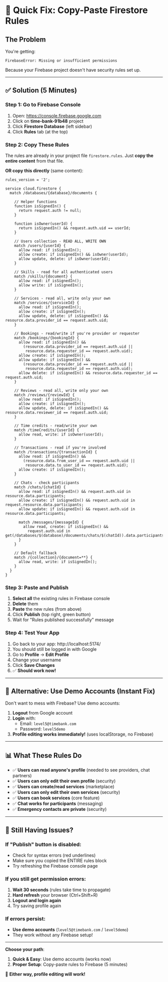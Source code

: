 # 🚀 Quick Fix: Copy-Paste Firestore Rules

## The Problem

You're getting:
```
FirebaseError: Missing or insufficient permissions
```

Because your Firebase project doesn't have security rules set up.

---

## ✅ Solution (5 Minutes)

### Step 1: Go to Firebase Console

1. Open: https://console.firebase.google.com
2. Click on **time-bank-91b48** project
3. Click **Firestore Database** (left sidebar)
4. Click **Rules** tab (at the top)

### Step 2: Copy These Rules

The rules are already in your project file `firestore.rules`. Just **copy the entire content** from that file.

**OR copy this directly** (same content):

```
rules_version = '2';

service cloud.firestore {
  match /databases/{database}/documents {
    
    // Helper functions
    function isSignedIn() {
      return request.auth != null;
    }
    
    function isOwner(userId) {
      return isSignedIn() && request.auth.uid == userId;
    }

    // Users collection - READ ALL, WRITE OWN
    match /users/{userId} {
      allow read: if isSignedIn();
      allow create: if isSignedIn() && isOwner(userId);
      allow update, delete: if isOwner(userId);
    }

    // Skills - read for all authenticated users
    match /skills/{document} {
      allow read: if isSignedIn();
      allow write: if isSignedIn();
    }

    // Services - read all, write only your own
    match /services/{serviceId} {
      allow read: if isSignedIn();
      allow create: if isSignedIn();
      allow update, delete: if isSignedIn() && resource.data.provider_id == request.auth.uid;
    }

    // Bookings - read/write if you're provider or requester
    match /bookings/{bookingId} {
      allow read: if isSignedIn() && 
        (resource.data.provider_id == request.auth.uid || 
         resource.data.requester_id == request.auth.uid);
      allow create: if isSignedIn();
      allow update: if isSignedIn() && 
        (resource.data.provider_id == request.auth.uid || 
         resource.data.requester_id == request.auth.uid);
      allow delete: if isSignedIn() && resource.data.requester_id == request.auth.uid;
    }

    // Reviews - read all, write only your own
    match /reviews/{reviewId} {
      allow read: if isSignedIn();
      allow create: if isSignedIn();
      allow update, delete: if isSignedIn() && resource.data.reviewer_id == request.auth.uid;
    }

    // Time credits - read/write your own
    match /timeCredits/{userId} {
      allow read, write: if isOwner(userId);
    }

    // Transactions - read if you're involved
    match /transactions/{transactionId} {
      allow read: if isSignedIn() && 
        (resource.data.from_user_id == request.auth.uid || 
         resource.data.to_user_id == request.auth.uid);
      allow create: if isSignedIn();
    }

    // Chats - check participants
    match /chats/{chatId} {
      allow read: if isSignedIn() && request.auth.uid in resource.data.participants;
      allow create: if isSignedIn() && request.auth.uid in request.resource.data.participants;
      allow update: if isSignedIn() && request.auth.uid in resource.data.participants;
      
      match /messages/{messageId} {
        allow read, create: if isSignedIn() && 
          request.auth.uid in get(/databases/$(database)/documents/chats/$(chatId)).data.participants;
      }
    }

    // Default fallback
    match /{collection}/{document=**} {
      allow read, write: if isSignedIn();
    }
  }
}
```

### Step 3: Paste and Publish

1. **Select all** the existing rules in Firebase console
2. **Delete** them
3. **Paste** the new rules (from above)
4. Click **Publish** (top right, green button)
5. Wait for "Rules published successfully" message

### Step 4: Test Your App

1. Go back to your app: http://localhost:5174/
2. You should still be logged in with Google
3. Go to **Profile** → **Edit Profile**
4. Change your username
5. Click **Save Changes**
6. ✅ **Should work now!**

---

## 🎯 Alternative: Use Demo Accounts (Instant Fix)

Don't want to mess with Firebase? Use demo accounts:

1. **Logout** from Google account
2. **Login** with:
   - Email: `level5@timebank.com`
   - Password: `level5demo`
3. **Profile editing works immediately!** (uses localStorage, no Firebase)

---

## 📊 What These Rules Do

- ✅ **Users can read anyone's profile** (needed to see providers, chat partners)
- ✅ **Users can only edit their own profile** (security)
- ✅ **Users can create/read services** (marketplace)
- ✅ **Users can only edit their own services** (security)
- ✅ **Users can book services** (core feature)
- ✅ **Chat works for participants** (messaging)
- ✅ **Emergency contacts are private** (security)

---

## 🐛 Still Having Issues?

### If "Publish" button is disabled:
- Check for syntax errors (red underlines)
- Make sure you copied the ENTIRE rules block
- Try refreshing the Firebase console page

### If you still get permission errors:
1. **Wait 30 seconds** (rules take time to propagate)
2. **Hard refresh** your browser (Ctrl+Shift+R)
3. **Logout and login again**
4. Try saving profile again

### If errors persist:
- **Use demo accounts** (`level5@timebank.com` / `level5demo`)
- They work without any Firebase setup!

---

**Choose your path**:
1. **Quick & Easy**: Use demo accounts (works now)
2. **Proper Setup**: Copy-paste rules to Firebase (5 minutes)

🚀 **Either way, profile editing will work!**
